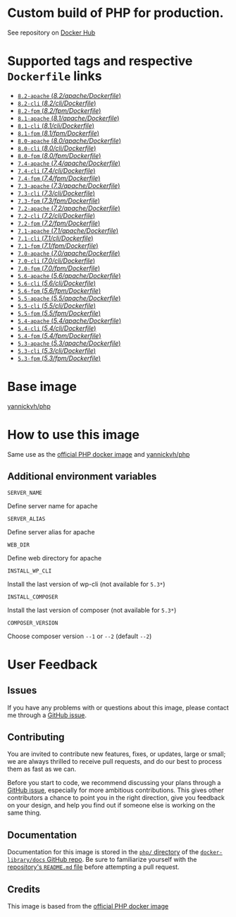 # Custom build of PHP for production.

See repository on [Docker Hub](https://hub.docker.com/r/yannickvh/php-prod)

# Supported tags and respective `Dockerfile` links

- [ `8.2-apache` (*8.2/apache/Dockerfile*)](https://github.com/yvh/docker-php-prod/blob/main/8.2/apache/Dockerfile)
- [ `8.2-cli` (*8.2/cli/Dockerfile*)](https://github.com/yvh/docker-php-prod/blob/main/8.2/cli/Dockerfile)
- [ `8.2-fpm` (*8.2/fpm/Dockerfile*)](https://github.com/yvh/docker-php-prod/blob/main/8.2/fpm/Dockerfile)
- [ `8.1-apache` (*8.1/apache/Dockerfile*)](https://github.com/yvh/docker-php-prod/blob/main/8.1/apache/Dockerfile)
- [ `8.1-cli` (*8.1/cli/Dockerfile*)](https://github.com/yvh/docker-php-prod/blob/main/8.1/cli/Dockerfile)
- [ `8.1-fpm` (*8.1/fpm/Dockerfile*)](https://github.com/yvh/docker-php-prod/blob/main/8.1/fpm/Dockerfile)
- [ `8.0-apache` (*8.0/apache/Dockerfile*)](https://github.com/yvh/docker-php-prod/blob/main/8.0/apache/Dockerfile)
- [ `8.0-cli` (*8.0/cli/Dockerfile*)](https://github.com/yvh/docker-php-prod/blob/main/8.0/cli/Dockerfile)
- [ `8.0-fpm` (*8.0/fpm/Dockerfile*)](https://github.com/yvh/docker-php-prod/blob/main/8.0/fpm/Dockerfile)
- [ `7.4-apache` (*7.4/apache/Dockerfile*)](https://github.com/yvh/docker-php-prod/blob/main/7.4/apache/Dockerfile)
- [ `7.4-cli` (*7.4/cli/Dockerfile*)](https://github.com/yvh/docker-php-prod/blob/main/7.4/cli/Dockerfile)
- [ `7.4-fpm` (*7.4/fpm/Dockerfile*)](https://github.com/yvh/docker-php-prod/blob/main/7.4/fpm/Dockerfile)
- [ `7.3-apache` (*7.3/apache/Dockerfile*)](https://github.com/yvh/docker-php-prod/blob/main/7.3/apache/Dockerfile)
- [ `7.3-cli` (*7.3/cli/Dockerfile*)](https://github.com/yvh/docker-php-prod/blob/main/7.3/cli/Dockerfile)
- [ `7.3-fpm` (*7.3/fpm/Dockerfile*)](https://github.com/yvh/docker-php-prod/blob/main/7.3/fpm/Dockerfile)
- [ `7.2-apache` (*7.2/apache/Dockerfile*)](https://github.com/yvh/docker-php-prod/blob/main/7.2/apache/Dockerfile)
- [ `7.2-cli` (*7.2/cli/Dockerfile*)](https://github.com/yvh/docker-php-prod/blob/main/7.2/cli/Dockerfile)
- [ `7.2-fpm` (*7.2/fpm/Dockerfile*)](https://github.com/yvh/docker-php-prod/blob/main/7.2/fpm/Dockerfile)
- [ `7.1-apache` (*7.1/apache/Dockerfile*)](https://github.com/yvh/docker-php-prod/blob/main/7.1/apache/Dockerfile)
- [ `7.1-cli` (*7.1/cli/Dockerfile*)](https://github.com/yvh/docker-php-prod/blob/main/7.1/cli/Dockerfile)
- [ `7.1-fpm` (*7.1/fpm/Dockerfile*)](https://github.com/yvh/docker-php-prod/blob/main/7.1/fpm/Dockerfile)
- [ `7.0-apache` (*7.0/apache/Dockerfile*)](https://github.com/yvh/docker-php-prod/blob/main/7.0/apache/Dockerfile)
- [ `7.0-cli` (*7.0/cli/Dockerfile*)](https://github.com/yvh/docker-php-prod/blob/main/7.0/cli/Dockerfile)
- [ `7.0-fpm` (*7.0/fpm/Dockerfile*)](https://github.com/yvh/docker-php-prod/blob/main/7.0/fpm/Dockerfile)
- [ `5.6-apache` (*5.6/apache/Dockerfile*)](https://github.com/yvh/docker-php-prod/blob/main/5.6/apache/Dockerfile)
- [ `5.6-cli` (*5.6/cli/Dockerfile*)](https://github.com/yvh/docker-php-prod/blob/main/5.6/cli/Dockerfile)
- [ `5.6-fpm` (*5.6/fpm/Dockerfile*)](https://github.com/yvh/docker-php-prod/blob/main/5.6/fpm/Dockerfile)
- [ `5.5-apache` (*5.5/apache/Dockerfile*)](https://github.com/yvh/docker-php-prod/blob/main/5.5/apache/Dockerfile)
- [ `5.5-cli` (*5.5/cli/Dockerfile*)](https://github.com/yvh/docker-php-prod/blob/main/5.5/cli/Dockerfile)
- [ `5.5-fpm` (*5.5/fpm/Dockerfile*)](https://github.com/yvh/docker-php-prod/blob/main/5.5/fpm/Dockerfile)
- [ `5.4-apache` (*5.4/apache/Dockerfile*)](https://github.com/yvh/docker-php-prod/blob/main/5.4/apache/Dockerfile)
- [ `5.4-cli` (*5.4/cli/Dockerfile*)](https://github.com/yvh/docker-php-prod/blob/main/5.4/cli/Dockerfile)
- [ `5.4-fpm` (*5.4/fpm/Dockerfile*)](https://github.com/yvh/docker-php-prod/blob/main/5.4/fpm/Dockerfile)
- [ `5.3-apache` (*5.3/apache/Dockerfile*)](https://github.com/yvh/docker-php-prod/blob/main/5.3/apache/Dockerfile)
- [ `5.3-cli` (*5.3/cli/Dockerfile*)](https://github.com/yvh/docker-php-prod/blob/main/5.3/cli/Dockerfile)
- [ `5.3-fpm` (*5.3/fpm/Dockerfile*)](https://github.com/yvh/docker-php-prod/blob/main/5.3/fpm/Dockerfile)

# Base image

[yannickvh/php](https://hub.docker.com/r/yannickvh/php)

# How to use this image

Same use as the [official PHP docker image](https://hub.docker.com/_/php/) and [yannickvh/php](https://hub.docker.com/r/yannickvh/php)

## Additional environment variables

`SERVER_NAME`

Define server name for apache

`SERVER_ALIAS`

Define server alias for apache

`WEB_DIR`

Define web directory for apache

`INSTALL_WP_CLI`

Install the last version of wp-cli (not available for `5.3*`)

`INSTALL_COMPOSER`

Install the last version of composer (not available for `5.3*`)

`COMPOSER_VERSION`

Choose composer version `--1` or `--2` (default `--2`)

# User Feedback

## Issues

If you have any problems with or questions about this image, please contact me through a [GitHub issue](https://github.com/yvh/docker-php-prod/issues).

## Contributing

You are invited to contribute new features, fixes, or updates, large or small; we are always thrilled to receive pull requests, and do our best to process them as fast as we can.

Before you start to code, we recommend discussing your plans through a [GitHub issue](https://github.com/docker-library/php/issues), especially for more ambitious contributions. This gives other contributors a chance to point you in the right direction, give you feedback on your design, and help you find out if someone else is working on the same thing.

## Documentation

Documentation for this image is stored in the [`php/` directory](https://github.com/docker-library/docs/tree/master/php) of the [`docker-library/docs` GitHub repo](https://github.com/docker-library/docs). Be sure to familiarize yourself with the [repository's `README.md` file](https://github.com/docker-library/docs/blob/master/README.md) before attempting a pull request.

## Credits

This image is based from the [official PHP docker image](https://hub.docker.com/_/php/)
